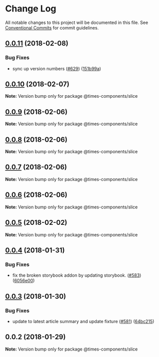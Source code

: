 # Change Log

All notable changes to this project will be documented in this file.
See [Conventional Commits](https://conventionalcommits.org) for commit guidelines.

<a name="0.0.11"></a>
## [0.0.11](https://github.com/newsuk/times-components/compare/@times-components/slice@0.0.10...@times-components/slice@0.0.11) (2018-02-08)


### Bug Fixes

* sync up version numbers ([#629](https://github.com/newsuk/times-components/issues/629)) ([151b99a](https://github.com/newsuk/times-components/commit/151b99a))




<a name="0.0.10"></a>
## [0.0.10](https://github.com/newsuk/times-components/compare/@times-components/slice@0.0.9...@times-components/slice@0.0.10) (2018-02-07)




**Note:** Version bump only for package @times-components/slice

<a name="0.0.9"></a>
## [0.0.9](https://github.com/newsuk/times-components/compare/@times-components/slice@0.0.8...@times-components/slice@0.0.9) (2018-02-06)




**Note:** Version bump only for package @times-components/slice

<a name="0.0.8"></a>
## [0.0.8](https://github.com/newsuk/times-components/compare/@times-components/slice@0.0.7...@times-components/slice@0.0.8) (2018-02-06)




**Note:** Version bump only for package @times-components/slice

<a name="0.0.7"></a>
## [0.0.7](https://github.com/newsuk/times-components/compare/@times-components/slice@0.0.6...@times-components/slice@0.0.7) (2018-02-06)




**Note:** Version bump only for package @times-components/slice

<a name="0.0.6"></a>
## [0.0.6](https://github.com/newsuk/times-components/compare/@times-components/slice@0.0.5...@times-components/slice@0.0.6) (2018-02-06)




**Note:** Version bump only for package @times-components/slice

<a name="0.0.5"></a>
## [0.0.5](https://github.com/newsuk/times-components/compare/@times-components/slice@0.0.4...@times-components/slice@0.0.5) (2018-02-02)




**Note:** Version bump only for package @times-components/slice

<a name="0.0.4"></a>
## [0.0.4](https://github.com/newsuk/times-components/compare/@times-components/slice@0.0.3...@times-components/slice@0.0.4) (2018-01-31)


### Bug Fixes

* fix the broken storybook addon by updating storybook. ([#583](https://github.com/newsuk/times-components/issues/583)) ([6056e00](https://github.com/newsuk/times-components/commit/6056e00))




<a name="0.0.3"></a>
## [0.0.3](https://github.com/newsuk/times-components/compare/@times-components/slice@0.0.2...@times-components/slice@0.0.3) (2018-01-30)


### Bug Fixes

* update to latest article summary and update fixture ([#581](https://github.com/newsuk/times-components/issues/581)) ([64bc215](https://github.com/newsuk/times-components/commit/64bc215))




<a name="0.0.2"></a>
## 0.0.2 (2018-01-29)




**Note:** Version bump only for package @times-components/slice
